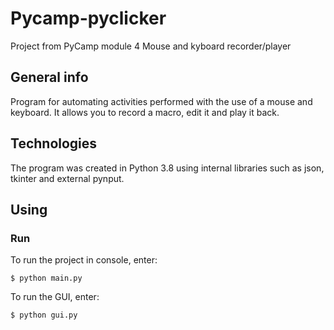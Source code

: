 # Pycamp-pyclicker
Project from PyCamp module 4
Mouse and kyboard recorder/player

## General info
Program for automating activities performed with the use of a mouse and keyboard. It allows you to record a macro, edit it and play it back.

## Technologies
The program was created in Python 3.8 using internal libraries such as json, tkinter and external pynput.

## Using

### Run
To run the project in console, enter:
```
$ python main.py
```

To run the GUI, enter:
```
$ python gui.py
```
